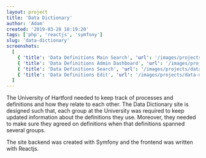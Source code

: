```yaml
---
layout: project
title: 'Data Dictionary'
author: 'Adam'
created: '2019-03-28 18:19:20'
tags: ['php', 'reactjs', 'symfony']
slug: 'data-dictionary'
screenshots:
  [
    { 'title': 'Data Definitions Main Search', 'url': '/images/projects/data-dictionary/Data-Definitions-Main-Search.png' },
    { 'title': 'Data Definitions Admin Dashboard', 'url': '/images/projects/data-dictionary/Data-Definitions-Admin-Dashboard.png' },
    { 'title': 'Data Definitions Search', 'url': '/images/projects/data-dictionary/Data-Definitions-Search.png' },
    { 'title': 'Data Definitions Edit', 'url': '/images/projects/data-dictionary/Data-Definitions-Edit.png' },
  ]
---
```


The University of Hartford needed to keep track of processes and definitions and how they relate to each other. The Data Dictionary site is designed such that, each group at the University was required to keep updated information about the definitions they use. Moreover, they needed to make sure they agreed on definitions when that definitions spanned several groups.

The site backend was created with Symfony and the frontend was written with Reactjs.

